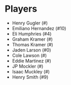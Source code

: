 # Players

- Henry Gugler (#)
- Emiliano Hernandez (#10)
- Eli Humphries (#4)
- Graham Kramer (#)
- Thomas Kramer (#)
- Jaden Larson (#0)
- Cole Lawson (#)
- Eddie Martinez (#)
- JP Mockler (#)
- Isaac Muckley (#)
- Henry Smith (#9)